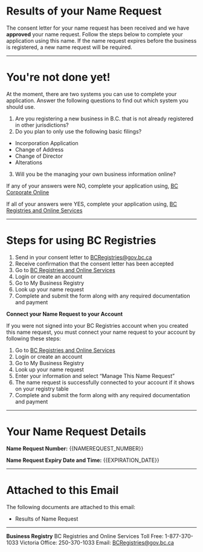 # Results of your Name Request

The consent letter for your name request has been received and we have **approved** your name request. Follow the steps below to complete your application using this name. If the name request expires before the business is registered, a new name request will be required.

---

# You\'re not done yet!

At the moment, there are two systems you can use to complete your application. Answer the following questions to find out which system you should use.

1. Are you registering a new business in B.C. that is not already registered in other jurisdictions?
2. Do you plan to only use the following basic filings?
  - Incorporation Application
  - Change of Address
  - Change of Director
  - Alterations
3. Will you be the managing your own business information online?

If any of your answers were NO, complete your application using,  [BC Corporate Online]({{CORP_ONLINE_URL}})

If all of your answers were YES, complete your application using, [BC Registries and Online Services]({{MAGIC_LINK}})

---

# Steps for using BC Registries

1. Send in your consent letter to [BCRegistries@gov.bc.ca](BCRegistries@gov.bc.ca)
2. Receive confirmation that the consent letter has been accepted
3. Go to [BC Registries and Online Services]({{MAGIC_LINK}})
4. Login or create an account
5. Go to My Business Registry
6. Look up your name request
7. Complete and submit the form along with any required documentation and payment

**Connect your Name Request to your Account** 

If you were not signed into your BC Registries account when you created this name request, you must connect your name request to your account by following these steps:

1. Go to [BC Registries and Online Services]({{DECIDE_BUSINESS_URL}})
2. Login or create an account
3. Go to My Business Registry
4. Look up your name request
5. Enter your information and select “Manage This Name Request”
6. The name request is successfully connected to your account if it shows on your registry table
7. Complete and submit the form along with any required documentation and payment

---

# Your Name Request Details

**Name Request Number:**
{{NAMEREQUEST_NUMBER}}

**Name Request Expiry Date and Time:**
{{EXPIRATION_DATE}}

---

# Attached to this Email

The following documents are attached to this email:

* Results of Name Request

---

**Business Registry**
BC Registries and Online Services
Toll Free: 1-877-370-1033
Victoria Office: 250-370-1033
Email: [BCRegistries@gov.bc.ca](BCRegistries@gov.bc.ca)
